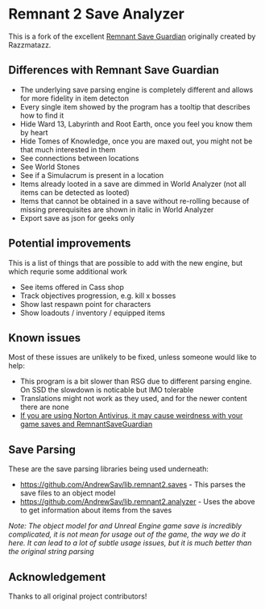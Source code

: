 # Remnant 2 Save Analyzer

This is a fork of the excellent [Remnant Save Guardian](https://github.com/Razzmatazzz/RemnantSaveGuardian) originally created by Razzmatazz.

## Differences with Remnant Save Guardian

- The underlying save parsing engine is completely different and allows for more fidelity in item detecton
- Every single item showed by the program has a tooltip that describes how to find it
- Hide Ward 13, Labyrinth and Root Earth, once you feel you know them by heart
- Hide Tomes of Knowledge, once you are maxed out, you might not be that much interested in them
- See connections between locations
- See World Stones
- See if a Simulacrum is present in a location
- Items already looted in a save are dimmed in World Analyzer (not all items can be detected as looted)
- Items that cannot be obtained in a save without re-rolling because of missing prerequisites are shown in italic in World Analyzer
- Export save as json for geeks only


## Potential improvements

This is a list of things that are possible to add with the new engine, but which requrie some additional work

- See items offered in Cass shop
- Track objectives progression, e.g. kill x bosses
- Show last respawn point for characters
- Show loadouts / inventory / equipped items

## Known issues

Most of these issues are unlikely to be fixed, unless someone would like to help:

- This program is a bit slower than RSG due to different parsing engine. On SSD the slowdown is noticable but IMO tolerable
- Translations might not work as they used, and for the newer content there are none
- [If you are using Norton Antivirus, it may cause weirdness with your game saves and RemnantSaveGuardian](https://github.com/Razzmatazzz/RemnantSaveGuardian/issues/70)

## Save Parsing

These are the save parsing libraries being used underneath:
- <https://github.com/AndrewSav/lib.remnant2.saves> - This parses the save files to an object model
- <https://github.com/AndrewSav/lib.remnant2.analyzer> - Uses the above to get information about items from the saves

*Note: The object model for and Unreal Engine game save is incredibly complicated, it is not mean for usage out of the game, the way we do it here. It can lead to a lot of subtle usage issues, but it is much better than the original string parsing*

## Acknowledgement

Thanks to all original project contributors!
